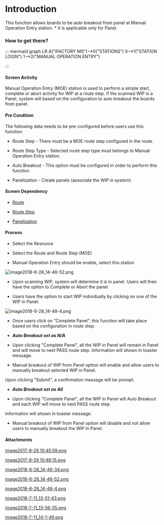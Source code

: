 # Introduction

This function allows boards to be auto breakout from panel at Manual Operation Entry station. \* It is applicable only for Panel.


### How to get there?



::: mermaid
graph LR
A("IFACTORY MS")-->0("STATIONS")
0-->1("STATION LOGIN")
1-->2("MANUAL OPERATION ENTRY")

:::


#### Screen Activity


Manual Operation Entry (MOE) station is used to perform a simple start, complete or abort activity for WIP at a route step.
If the scanned WIP is a Panel, system will based on the configuration to auto breakout the boards from panel. 



#### Pre Condition


The following data needs to be pre-configured before users use this function: 

- Route Step - There must be a MOE route step configured in the route.

- Route Step Type - Selected route step type must belongs to Manual Operation Entry station.

- Auto Breakout - This option must be configured in order to perform this function.

- Panelization - Create panels (associate the WIP in system)


#### Screen Dependency



- [Route](/iFactory-JGP-MES/iFactory-JGP-MES-Home/iFactory-JGP-MS/CONTENT/Routing/Route.md)

- [Route Step](/iFactory-JGP-MES/iFactory-JGP-MES-Home/iFactory-JGP-MS/CONTENT/Routing/Route-Step.md)

- [Panelization](/iFactory-JGP-MES/iFactory-JGP-MES-Home/iFactory-JGP-MS/CONTENT/General-Production/Panelization.md)



#### Process



- Select the Resource


- Select the Route and Route Step (MOE)


- Manual Operation Entry should be enable, select this station



![image2018-6-28_14-46-52.png](/.attachments/29920427.png)



- Upon scanning WIP, system will determine it is in panel. Users will then have the option to Complete or Abort the panel.


- Users have the option to start WIP individually by clicking on one of the WIP in Panel.


![image2018-6-28_14-48-4.png](/.attachments/29920429.png)




- Once users click on "Complete Panel", this function will take place based on the configuration in route step:


- ***Auto Breakout set as N/A***


- Upon clicking "Complete Panel", all the WIP in Panel will remain in Panel and will move to next PASS route step. Information will shown in toaster message.


- Manual breakout of WIP from Panel option will enable and allow users to manually breakout selected WIP in Panel.

Upon clicking "Submit", a confirmation message will be prompt.

- ***Auto Breakout set as All***


- Upon clicking "Complete Panel", all the WIP in Panel will Auto Breakout and each WIP will move to next PASS route step.

Information will shown in toaster message.

- Manual breakout of WIP from Panel option will disable and not allow users to manually breakout the WIP in Panel.






#### Attachments

[image2017-8-29 10:45:59.png](/.attachments/29920404.png)
[image2017-8-29 10:48:15.png](/.attachments/29920405.png)
[image2018-6-28_14-46-34.png](/.attachments/29920426.png)
[image2018-6-28_14-46-52.png](/.attachments/29920427.png)
[image2018-6-28_14-48-4.png](/.attachments/29920429.png)
[image2018-7-11_13-51-43.png](/.attachments/31391878.png)
[image2018-7-11_13-56-35.png](/.attachments/31391879.png)
[image2018-7-11_14-1-49.png](/.attachments/31391880.png)
